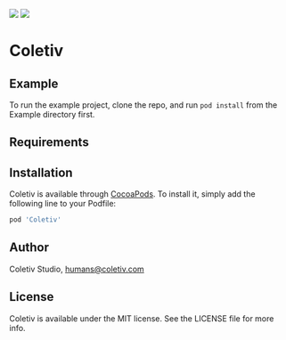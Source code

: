 ![](https://travis-ci.com/coletiv/coletiv-ios-framework.svg?token=qCn2xszWTxz2ykKH8awx&branch=develop)
![](https://codecov.io/gh/coletiv/coletiv-ios-framework/branch/develop/graphs/badge.svg)

# Coletiv

## Example

To run the example project, clone the repo, and run `pod install` from the Example directory first.

## Requirements

## Installation

Coletiv is available through [CocoaPods](http://cocoapods.org). To install
it, simply add the following line to your Podfile:

```ruby
pod 'Coletiv'
```

## Author

Coletiv Studio, humans@coletiv.com

## License

Coletiv is available under the MIT license. See the LICENSE file for more info.
